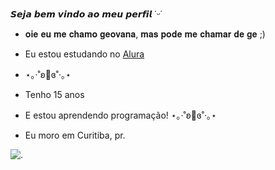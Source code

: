 𝙎𝙚𝙟𝙖 𝙗𝙚𝙢 𝙫𝙞𝙣𝙙𝙤 𝙖𝙤 𝙢𝙚𝙪 𝙥𝙚𝙧𝙛𝙞𝙡 ˙ᵕ˙
- 𝐨𝐢𝐞 𝐞𝐮 𝐦𝐞 𝐜𝐡𝐚𝐦𝐨 𝐠𝐞𝐨𝐯𝐚𝐧𝐚, 𝐦𝐚𝐬 𝐩𝐨𝐝𝐞 𝐦𝐞 𝐜𝐡𝐚𝐦𝐚𝐫 𝐝𝐞 𝐠𝐞 ;)
- Eu estou estudando no [Alura](https://cursos.alura.com.br/dashboard)

- ⋆｡‧˚ʚ🍒ɞ˚‧｡⋆
- Tenho 15 anos
- E estou aprendendo programação!
⋆｡‧˚ʚ🍓ɞ˚‧｡⋆

- Eu moro em Curitiba, pr.

![.](https://occ-0-8407-2219.1.nflxso.net/dnm/api/v6/E8vDc_W8CLv7-yMQu8KMEC7Rrr8/AAAABfRIEd-fk19jtIxunxEnUUawHoBNmjjJY0HtX0YBig9v69vBwwqMqPb3JjoUSeGWNz9tZ4AmZOPeuKZvarWFjBVh_nzMxLzsVCLX.jpg?r=2d5)
